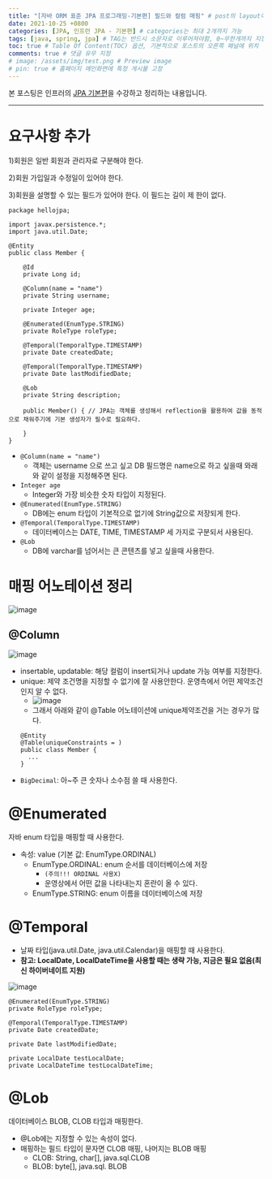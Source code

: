 ```yaml
---
title: "[자바 ORM 표준 JPA 프로그래밍-기본편] 필드와 컬럼 매핑" # post의 layout이 기본적으로 post로 설정되어있어서 Front Matter에 따로 layout변수를 만들어 주지 않아도 됨
date: 2021-10-25 +0800
categories: [JPA, 인프런 JPA - 기본편] # categories는 최대 2개까지 가능
tags: [java, spring, jpa] # TAG는 반드시 소문자로 이루어져야함, 0~무한개까지 지정 가능
toc: true # Table Of Content(TOC) 옵션, 기본적으로 포스트의 오른쪽 패널에 위치
comments: true # 댓글 유무 지정
# image: /assets/img/test.png # Preview image
# pin: true # 홈페이지 메인화면에 특정 게시물 고정
---
```


본 포스팅은 인프러의 [JPA 기본편](https://www.inflearn.com/course/ORM-JPA-Basic#)을 수강하고 정리하는 내용입니다.

<hr>

# 요구사항 추가
1)회원은 일반 회원과 관리자로 구분해야 한다.

2)회원 가입일과 수정일이 있어야 한다.

3)회원을 설명할 수 있는 필드가 있어야 한다. 이 필드는 길이 제
한이 없다.

~~~
package hellojpa;

import javax.persistence.*;
import java.util.Date;

@Entity
public class Member {

    @Id
    private Long id;

    @Column(name = "name")
    private String username;

    private Integer age;

    @Enumerated(EnumType.STRING)
    private RoleType roleType;

    @Temporal(TemporalType.TIMESTAMP)
    private Date createdDate;

    @Temporal(TemporalType.TIMESTAMP)
    private Date lastModifiedDate;

    @Lob
    private String description;

    public Member() { // JPA는 객체를 생성해서 reflection을 활용하여 값을 동적으로 채워주기에 기본 생성자가 필수로 필요하다.

    }
}
~~~

- `@Column(name = "name")`
  - 객체는 username 으로 쓰고 싶고 DB 필드명은 name으로 하고 싶을때 와래와 같이 설정을 지정해주면 된다.
- `Integer age`
  - Integer와 가장 비슷한 숫자 타입이 지정된다.
- `@Enumerated(EnumType.STRING)`
  - DB에는 enum 타입이 기본적으로 없기에 String값으로 저장되게 한다.
- `@Temporal(TemporalType.TIMESTAMP)`
  - 데이터베이스는 DATE, TIME, TIMESTAMP 세 가지로 구분되서 사용된다.
- `@Lob`
  - DB에 varchar를 넘어서는 큰 콘텐츠를 넣고 싶을때 사용한다.

# 매핑 어노테이션 정리

![image](https://user-images.githubusercontent.com/44339530/138661855-c37cd236-da64-4186-9b72-0fbedef0bc1a.png)

## @Column

![image](https://user-images.githubusercontent.com/44339530/138661984-2008f3e2-f6ac-4a04-be3b-8d7fcad62f50.png)

- insertable, updatable: 해당 컬럼이 insert되거나 update 가능 여부를 지정한다.
- unique: 제약 조건명을 지정할 수 없기에 잘 사용안한다. 운영측에서 어떤 제약조건인지 알 수 없다.
  - ![image](https://user-images.githubusercontent.com/44339530/138662558-48283991-58dd-4ce9-834e-1fec85216a01.png)
  - 그래서 아래와 같이 @Table 어노테이션에 unique제약조건을 거는 경우가 많다.
  ~~~
  @Entity
  @Table(uniqueConstraints = )
  public class Member {
    ...
  }
  ~~~
- `BigDecimal`: 아~주 큰 숫자나 소수점 쓸 때 사용한다.

# @Enumerated
자바 enum 타입을 매핑할 때 사용한다.

- 속성: value (기본 값: EnumType.ORDINAL)
  - EnumType.ORDINAL: enum 순서를 데이터베이스에 저장 
    - `(주의!!! ORDINAL 사용X)`
    - 운영상에서 어떤 값을 나타내는지 혼란이 올 수 있다.
  - EnumType.STRING: enum 이름을 데이터베이스에 저장

# @Temporal
- 날짜 타입(java.util.Date, java.util.Calendar)을 매핑할 때 사용한다.
- <b>참고: LocalDate, LocalDateTime을 사용할 때는 생략 가능, 지금은 필요 없음(최신 하이버네이트 지원)</b>

![image](https://user-images.githubusercontent.com/44339530/138666525-92fb3411-20bc-4863-92e5-a5623461c6e9.png)

~~~
@Enumerated(EnumType.STRING)
private RoleType roleType;

@Temporal(TemporalType.TIMESTAMP)
private Date createdDate;

private Date lastModifiedDate;

private LocalDate testLocalDate;
private LocalDateTime testLocalDateTime;
~~~

# @Lob
데이터베이스 BLOB, CLOB 타입과 매핑한다.

- @Lob에는 지정할 수 있는 속성이 없다.
- 매핑하는 필드 타입이 문자면 CLOB 매핑, 나머지는 BLOB 매핑
  - CLOB: String, char[], java.sql.CLOB
  - BLOB: byte[], java.sql. BLOB